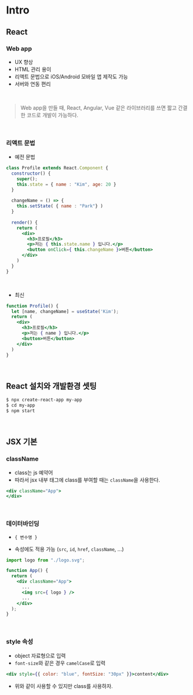 # Intro



## React

### Web app

- UX 향상
- HTML 관리 용이
- 리액트 문법으로 iOS/Android 모바일 앱 제작도 가능
- 서버와 연동 편리



<br/>



> Web app을 만들 때, React, Angular, Vue 같은 라이브러리를 쓰면 짧고 간결한 코드로 개발이 가능하다.



<br/>



### 리액트 문법

- 예전 문법

```jsx
class Profile extends React.Component {
  constructor() {
    super();
    this.state = { name : "Kim", age: 20 }
  }
  
  changeName = () => {
    this.setState( { name : "Park"} )
  }
  
  render() {
    return (
      <div>
        <h3>프로필</h3>
        <p>저는 { this.state.name } 입니다.</p>
        <button onClick={ this.changeName }>버튼</button>
      </div>
    )
  }
}
```



<br/>



- 최신

```jsx
function Profile() {
  let [name, changeName] = useState('Kim');
  return (
    <div>
      <h3>프로필</h3>
      <p>저는 { name } 입니다.</p>
      <button>버튼</button>
    </div>
  )
}
```



<br/>



## React 설치와 개발환경 셋팅

```bash
$ npx create-react-app my-app
$ cd my-app
$ npm start
```



<br/>



## JSX 기본

### className

- class는 js 예약어
- 따라서 jsx 내부 태그에 class를 부여할 때는 `className`을 사용한다.

```jsx
<div className="App">
</div>
```



<br/>



### 데이터바인딩

- `{ 변수명 }`

-  속성에도 적용 가능 (`src`, `id`, `href`, `className`, ...)

```jsx {1,7}
import logo from "./logo.svg";

function App() {
  return (
    <div className="App">
      ...
      <img src={ logo } />
      ...
    </div>
  );
}
```



<br/>



### style 속성

- object 자료형으로 입력
- `font-size`와 같은 경우 `camelCase`로 입력

```jsx
<div style={{ color: "blue", fontSize: "30px" }}>content</div>
```

- 위와 같이 사용할 수 있지만 class를 사용하자.



<br/>

